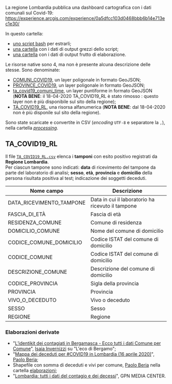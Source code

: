 La regione Lombardia pubblica una dashboard cartografica con i dati comunali sul Covid-19: https://experience.arcgis.com/experience/0a5dfcc103d0468bbb6b14e713ec1e30/

In questo cartella:

- [uno script bash](regioneLombardia.sh) per estrarli;
- [una cartella](./rawdata) con i dati di output grezzi dello script;
- [una cartella](./processing) con i dati di output frutto di elaborazione.

Le risorse native sono 4, ma non è presente alcuna descrizione delle stesse. Sono denominate:

- [COMUNI_COVID19](rawdata/COMUNI_COVID19.geojson), un layer poligonale in formato GeoJSON;
- [PROVINCE_COVID19](rawdata/PROVINCE_COVID19.geojson), un layer poligonale in formato GeoJSON;
- [ta_covid19_comuni_time](rawdata/ta_covid19_comuni_time.geojson), un layer puntiforme in formato GeoJSON (**NOTA BENE**: il 18-04-2020 TA_COVID19_RL è stato rimosso : questo layer non è più disponibile sul sito della regione);
- [TA_COVID19_RL](rawdata/TA_COVID19_RL.json), una risorsa alfanumerica (**NOTA BENE**: dal 18-04-2020 non è più disponile sul sito della regione).

Sono state scaricate e convertite in CSV (*encoding* `UTF-8` e separatore la `,`), nella cartella [*processing*](./processing).

## TA_COVID19_RL

Il file [`TA_COVID19_RL.csv`](./processing/TA_COVID19_RL.csv) elenca i **tamponi** con esito positivo registrati da **Regione Lombardia**.<br>Per ciascun tampone sono indicati: **data** di ricevimento del tampone da parte del laboratorio di analisi; **sesso**, **età**, **provincia** e **domicilio** della persona risultata positiva al test; indicazione dei soggetti deceduti.

|Nome campo|Descrizione|
|---|---|
|DATA_RICEVIMENTO_TAMPONE|Data in cui il laboratorio ha ricevuto il tampone|
|FASCIA_DI_ETÀ|Fascia di età|
|RESIDENZA_COMUNE|Comune di residenza|
|DOMICILIO_COMUNE|Nome del comune di domicilio|
|CODICE_COMUNE_DOMICILIO|Codice ISTAT del comune di domicilio|
|CODICE_COMUNE|Codice ISTAT del comune di domicilio|
|DESCRIZIONE_COMUNE|Descrizione del comune di domicilio|
|CODICE_PROVINCIA|Sigla della provincia|
|PROVINCIA|Provincia|
|VIVO_O_DECEDUTO|Vivo o deceduto|
|SESSO|Sesso|
|REGIONE|Regione|


### Elaborazioni derivate

- "[L’identikit dei contagiati in Bergamasca - Ecco tutti i dati Comune per Comune](https://www.ecodibergamo.it/stories/bergamo-citta/lidentikit-dei-contagiati-in-bergamascaecco-tutti-i-dati-comune-per-comune_1350432_11/)", [Isaia Invernizzi](https://twitter.com/EasyInve) su "L'eco di Bergamo";
- "[Mappa dei deceduti per #COVID19 in Lombardia (16 aprile 2020)](https://twitter.com/beriapaolo/status/1251788913234116608)", [Paolo Beria](https://twitter.com/beriapaolo);
- Shapefile con somma di deceduti e vivi per comune, [Paolo Beria](https://twitter.com/beriapaolo) nella cartella [elaborazioni](./elaborazioni);
- "[Lombardia: tutti i dati del contagio e dei decessi](https://www.facebook.com/globalpolicynews/posts/2058168257661972)", GPN MEDIA CENTER.
